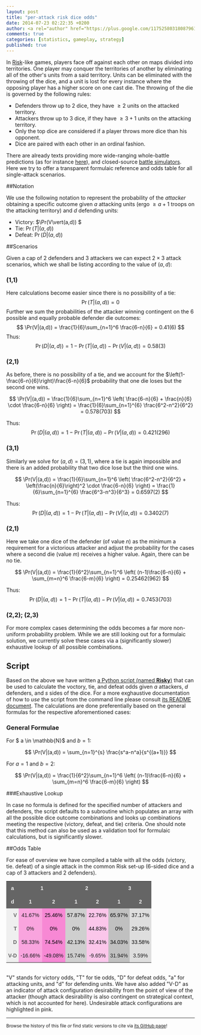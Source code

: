```yaml
---
layout: post
title: "per-attack risk dice odds"
date: 2014-07-23 02:22:35 +0200
author: <a rel="author" href="https://plus.google.com/117525803180879614771/about">Horea Christian</a>
comments: true
categories: [statistics, gameplay, strategy]
published: true
---
```


In [Risk](https://en.wikipedia.org/wiki/Risk_(game))-like games, players face off against each other on maps divided into territories.
One player may conquer the territories of another by eliminating all of the other's units from a said territory.
Units can be eliminated with the throwing of the dice, and a unit is lost for every instance where the opposing player has a higher score on one cast die.
The throwing of the die is governed by the following rules:

* Defenders throw up to 2 dice, they have $\geq 2$ units on the attacked territory.
* Attackers throw up to 3 dice, if they have $\geq 3+1$ units on the attacking territory.
* Only the top dice are considered if a player throws more dice than his opponent.
* Dice are paired with each other in an ordinal fashion.

There are already texts providing more wide-ranging whole-battle predictions (as for instance [here](http://www4.stat.ncsu.edu/~jaosborn/research/RISK.pdf)), and closed-source [battle simulators](http://riskodds.com/).
Here we try to offer a transparent formulaic reference and odds table for all single-attack scenarios. 

<!-- more -->

##Notation

We use the following notation to represent the probability of the *attacker* obtaining a specific outcome given $a$ attacking units (ergo $\geq a+1$ troops on the attacking territory) and $d$ defending units:

* Victory: $\Pr(V\vert(a,d)) $
* Tie: $\Pr(T\vert(a,d))$
* Defeat: $\Pr(D\vert(a,d))$

##Scenarios

Given a cap of 2 defenders and 3 attackers we can expect $2 \times 3$ attack scenarios, which we shall be listing according to the value of $(a,d)$:

### (1,1)

Here calculations become easier since there is no possibility of a tie:
$$
\Pr(T|(a,d)) = 0
$$
Further we sum the probabilities of the attacker winning contingent on the 6 possible and equally probable defender die outcomes:
$$
\Pr(V|(a,d)) = \frac{1}{6}\sum_{n=1}^6 \frac{6-n}{6} = 0.41(6)
$$
Thus:
$$
\Pr(D|(a,d)) = 1 - \Pr(T|(a,d)) - \Pr(V|(a,d)) = 0.58(3)
$$

### (2,1)

As before, there is no possibility of a tie, and we account for the $\left(1-\frac{6-n}{6}\right)\frac{6-n}{6}$ probability that one die loses but the second one wins.

$$
\Pr(V|(a,d)) = \frac{1}{6}\sum_{n=1}^6 \left( \frac{6-n}{6} + \frac{n}{6} \cdot \frac{6-n}{6} \right) = \frac{1}{6}\sum_{n=1}^{6} \frac{6^2-n^2}{6^2} = 0.578(703)
$$

Thus:
$$
\Pr(D|(a,d)) = 1 - \Pr(T|(a,d)) - \Pr(V|(a,d)) = 0.421(296)
$$

### (3,1)

Similarly we solve for $(a,d)=(3,1)$, where a tie is again impossible and there is an added probability that two dice lose but the third one wins.

$$
\Pr(V|(a,d)) = \frac{1}{6}\sum_{n=1}^6 \left( \frac{6^2-n^2}{6^2} + \left(\frac{n}{6}\right)^2 \cdot \frac{6-n}{6} \right) = \frac{1}{6}\sum_{n=1}^{6} \frac{6^3-n^3}{6^3} = 0.6597(2)
$$

Thus:
$$
\Pr(D|(a,d)) = 1 - \Pr(T|(a,d)) - \Pr(V|(a,d)) = 0.3402(7)
$$

### (2,1)

Here we take one dice of the defender (of value $n$) as the minimum a requirement for a victorious attacker and adjust the probability for the cases where a second die (value $m$) receives a higher value.
Again, there can be no tie.

$$
\Pr(V|(a,d)) = \frac{1}{6^2}\sum_{n=1}^6 \left( (n-1)\frac{6-n}{6} + \sum_{m=n}^6 \frac{6-m}{6} \right) = 0.25462(962)
$$  

Thus:
$$
\Pr(D|(a,d)) = 1 - \Pr(T|(a,d)) - \Pr(V|(a,d)) = 0.7453(703)
$$

### (2,2); (2,3)

For more complex cases determining the odds becomes a far more non-uniform probability problem.
While we are still looking out for a formulaic solution, we currently solve these cases via a (significantly slower) exhaustive lookup of all possible combinations.

## Script

Based on the above we have written [a Python script (named **Risky**)](https://github.com/TheChymera/Risky) that can be used to calculate the voctory, tie, and defeat odds given $a$ attackers, $d$ defenders, and $s$ sides of the dice.
For a more exghaustive documentation of how to *use* the script from the command line please consult [its README document](https://github.com/TheChymera/Risky/blob/master/README.md).
The calculations are done preferentially based on the general formulas for the respective aforementioned cases:

### General Formulae 

For $ a \in \mathbb{N}$ and $b=1$:

$$
\Pr(V|(a,d)) = \sum_{n=1}^{s} \frac{s^a-n^a}{s^{(a+1)}}
$$

For $a=1$ and $b=2$:

$$
\Pr(V|(a,d)) = \frac{1}{6^2}\sum_{n=1}^6 \left( (n-1)\frac{6-n}{6} + \sum_{m=n}^6 \frac{6-m}{6} \right)
$$

###Exhaustive Lookup

In case no formula is defined for the specified number of attackers and defenders, the script defaults to a subroutine which populates an array with all the possible dice outcome combinations and looks up combinations meeting the respective (victory, defeat, and tie) criteria.
One should note that this method can also be used as a validation tool for formulaic calculations, but is significantly slower. 

##Odds Table

For ease of overview we have compiled a table with all the odds (victory, tie. defeat) of a single attack in the common Risk set-up (6-sided dice and a cap of 3 attackers and 2 defenders). 

<style type="text/css">
.tg  {border-collapse:collapse;border-spacing:0;border:none;margin:0px auto;}
.tg td{font-family:Arial, sans-serif;font-size:14px;padding:10px 5px;border-style:solid;border-width:0px;overflow:hidden;word-break:normal;}
.tg th{font-family:Arial, sans-serif;font-size:14px;font-weight:normal;padding:10px 5px;border-style:solid;border-width:0px;overflow:hidden;word-break:normal;}
.tg .tg-2thk{background-color:#c0c0c0;text-align:center}
.tg .tg-skfc{background-color:#dedede;color:#000000;text-align:center}
.tg .tg-3ka8{background-color:#fbc6ea;color:#000000;text-align:center}
.tg .tg-be7o{font-weight:bold;background-color:#efefef;color:#656565}
.tg .tg-v8r2{background-color:#cfcfcf;color:#000000;text-align:center}
.tg .tg-cqq2{font-weight:bold;background-color:#656565;color:#efefef;text-align:center}
.tg .tg-f1qn{font-weight:bold;background-color:#efefef;color:#656565;text-align:right}
.tg .tg-c8xk{background-color:#f9a4de;text-align:center}
.tg .tg-g7zu{background-color:#f788d4;color:#000000;text-align:center}
.tg .tg-qems{background-color:#c0c0c0;color:#000000;text-align:center}
.tg .tg-a3ry{background-color:#f788d4;text-align:center}
.tg .tg-m5ue{background-color:#cfcfcf;text-align:center}
.tg .tg-gf1w{background-color:#fbc6ea;text-align:center}
.tg .tg-j518{background-color:#dedede;text-align:center}
</style>
<table class="tg">
  <tr>
    <th class="tg-cqq2">a</th>
    <th class="tg-cqq2" colspan="2">1</th>
    <th class="tg-cqq2" colspan="2">2</th>
    <th class="tg-cqq2" colspan="2">3</th>
  </tr>
  <tr>
    <td class="tg-cqq2">d</td>
    <td class="tg-cqq2">1</td>
    <td class="tg-cqq2">2</td>
    <td class="tg-cqq2">1</td>
    <td class="tg-cqq2">2</td>
    <td class="tg-cqq2">1</td>
    <td class="tg-cqq2">2</td>
  </tr>
  <tr>
    <td class="tg-f1qn">V</td>
    <td class="tg-c8xk">41.67%</td>
    <td class="tg-g7zu">25.46%</td>
    <td class="tg-v8r2">57.87%</td>
    <td class="tg-3ka8">22.76%</td>
    <td class="tg-qems">65.97%</td>
    <td class="tg-skfc">37.17%</td>
  </tr>
  <tr>
    <td class="tg-f1qn">T</td>
    <td class="tg-c8xk">0%</td>
    <td class="tg-g7zu">0%</td>
    <td class="tg-v8r2">0%</td>
    <td class="tg-3ka8">44.83%</td>
    <td class="tg-qems">0%</td>
    <td class="tg-skfc">29.26%</td>
  </tr>
  <tr>
    <td class="tg-f1qn">D</td>
    <td class="tg-c8xk">58.33%</td>
    <td class="tg-g7zu">74.54%</td>
    <td class="tg-v8r2">42.13%</td>
    <td class="tg-3ka8">32.41%</td>
    <td class="tg-qems">34.03%</td>
    <td class="tg-skfc">33.58%</td>
  </tr>
  <tr>
    <td class="tg-be7o">V-D</td>
    <td class="tg-c8xk">-16.66%</td>
    <td class="tg-a3ry">-49.08%</td>
    <td class="tg-m5ue">15.74%</td>
    <td class="tg-gf1w">-9.65%</td>
    <td class="tg-2thk">31.94%</td>
    <td class="tg-j518">3.59%</td>
  </tr>
</table>
<br>


"V" stands for victory odds, "T" for tie odds, "D" for defeat odds, "a" for attacking units, and "d" for defending units.
We have also added "V-D" as an indicator of attack configuration desirability from the point of view of the attacker (though attack desirability is also contingent on strategical context, which is not accounted for here).
Undesirable attack configurations are highlighted in pink.

---
<sup>Browse the history of this file *or* find static versions to cite via [its GitHub page](https://github.com/TheChymera/chymeric_tutorials/blob/master/source/_posts/2014-07-23-per-attack-risk-dice-odds.markdown)!</sup>
